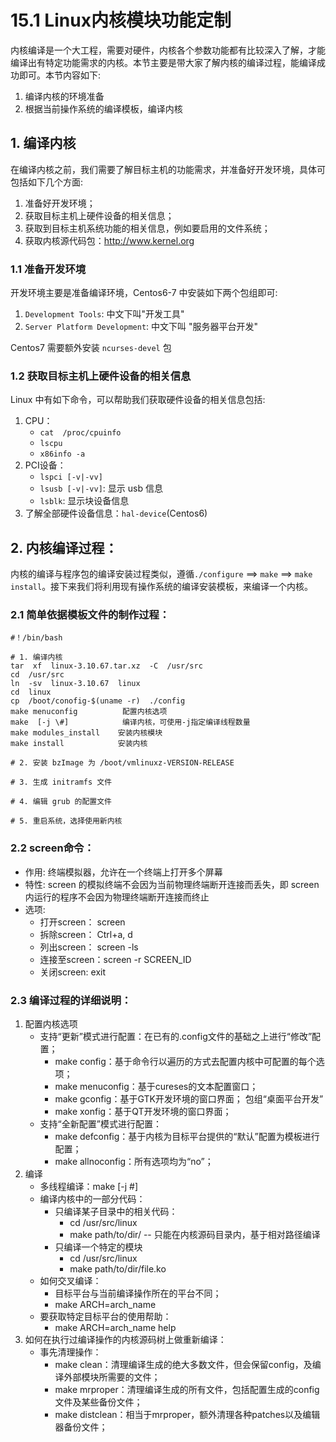 # 15.1 Linux内核模块功能定制
内核编译是一个大工程，需要对硬件，内核各个参数功能都有比较深入了解，才能编译出有特定功能需求的内核。本节主要是带大家了解内核的编译过程，能编译成功即可。本节内容如下:
1. 编译内核的环境准备
2. 根据当前操作系统的编译模板，编译内核

## 1. 编译内核
在编译内核之前，我们需要了解目标主机的功能需求，并准备好开发环境，具体可包括如下几个方面:
1. 准备好开发环境；
2. 获取目标主机上硬件设备的相关信息；
3. 获取到目标主机系统功能的相关信息，例如要启用的文件系统；
4. 获取内核源代码包：http://www.kernel.org

### 1.1 准备开发环境
开发环境主要是准备编译环境，Centos6-7 中安装如下两个包组即可:
1. `Development Tools`: 中文下叫"开发工具"
2. `Server Platform Development`: 中文下叫 "服务器平台开发"

Centos7 需要额外安装 `ncurses-devel` 包

### 1.2 获取目标主机上硬件设备的相关信息
Linux 中有如下命令，可以帮助我们获取硬件设备的相关信息包括:
1. CPU：
    - `cat  /proc/cpuinfo`
    - `lscpu`
    - `x86info -a`
2. PCI设备：
    - `lspci [-v|-vv]`
    - `lsusb [-v|-vv]`: 显示 usb 信息
    - `lsblk`: 显示块设备信息
3. 了解全部硬件设备信息：`hal-device`(Centos6)

## 2. 内核编译过程：
内核的编译与程序包的编译安装过程类似，遵循`./configure` ==> `make` ==> `make install`。接下来我们将利用现有操作系统的编译安装模板，来编译一个内核。

### 2.1 简单依据模板文件的制作过程：
```
#！/bin/bash

# 1. 编译内核
tar  xf  linux-3.10.67.tar.xz  -C  /usr/src
cd  /usr/src
ln  -sv  linux-3.10.67  linux
cd  linux
cp  /boot/conofig-$(uname -r)  ./config
make menuconfig          配置内核选项
make  [-j \#]            编译内核，可使用-j指定编译线程数量
make modules_install    安装内核模块
make install            安装内核

# 2. 安装 bzImage 为 /boot/vmlinuxz-VERSION-RELEASE

# 3. 生成 initramfs 文件

# 4. 编辑 grub 的配置文件

# 5. 重启系统，选择使用新内核
```

### 2.2 screen命令：
- 作用: 终端模拟器，允许在一个终端上打开多个屏幕
- 特性: screen 的模拟终端不会因为当前物理终端断开连接而丢失，即 screen 内运行的程序不会因为物理终端断开连接而终止
- 选项:
    - 打开screen：  screen
    - 拆除screen：  Ctrl+a, d
    - 列出screen：  screen  -ls
    - 连接至screen：screen  -r  SCREEN_ID
    - 关闭screen:  exit

### 2.3 编译过程的详细说明：
1. 配置内核选项
    - 支持“更新”模式进行配置：在已有的.config文件的基础之上进行“修改”配置；
        - make config：基于命令行以遍历的方式去配置内核中可配置的每个选项；
        - make menuconfig：基于cureses的文本配置窗口；
        - make gconfig：基于GTK开发环境的窗口界面；  包组“桌面平台开发”
        - make xonfig：基于QT开发环境的窗口界面；
    - 支持“全新配置”模式进行配置：
        - make  defconfig：基于内核为目标平台提供的“默认”配置为模板进行配置；
        - make  allnoconfig：所有选项均为“no”；
2. 编译
    - 多线程编译：make  [-j \#]
    - 编译内核中的一部分代码：
        - 只编译某子目录中的相关代码：
            - cd  /usr/src/linux
            - make  path/to/dir/  -- 只能在内核源码目录内，基于相对路径编译
        - 只编译一个特定的模块
            - cd  /usr/src/linux
            - make  path/to/dir/file.ko
    - 如何交叉编译：
        - 目标平台与当前编译操作所在的平台不同；
        - make  ARCH=arch_name
    - 要获取特定目标平台的使用帮助：                    
        - make  ARCH=arch_name help
3. 如何在执行过编译操作的内核源码树上做重新编译：
    - 事先清理操作：
        - make clean：清理编译生成的绝大多数文件，但会保留config，及编译外部模块所需要的文件；
        - make mrproper：清理编译生成的所有文件，包括配置生成的config文件及某些备份文件；
        - make distclean：相当于mrproper，额外清理各种patches以及编辑器备份文件；
